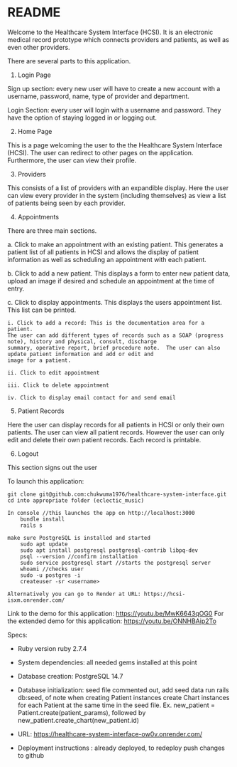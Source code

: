# README

Welcome to the Healthcare System Interface (HCSI).  It is an electronic medical record prototype which connects providers and patients, as well as even other providers.

There are several parts to this application.

1. Login Page
    
Sign up section: every new user will have to create a new account with a username, password, name, type of provider and department.

Login Section: every user will login with a username and password.  They have the option of staying logged in or logging out.

2. Home Page

This is a page welcoming the user to the the Healthcare System Interface (HCSI).  The user can redirect to other pages on the application.  Furthermore, the user can view their profile.

3. Providers

This consists of a list of providers with an expandible display.  Here the user can view every provider in the system (including themselves) as view a list of patients being seen by each provider.

4. Appointments

There are three main sections.

a. Click to make an appointment with an existing patient.  This generates a patient list of all patients in HCSI and allows the display of patient information as well as scheduling an appointment with each patient.
    
b. Click to add a new patient. This displays a form to enter new patient data, upload an image if desired and schedule an appointment at the time of entry.

c. Click to display appointments.  This displays the users appointment list.  This list can be printed.

    i. Click to add a record: This is the documentation area for a patient.  
    The user can add different types of records such as a SOAP (progress note), history and physical, consult, discharge 
    summary, operative report, brief procedure note.  The user can also update patient information and add or edit and 
    image for a patient.

    ii. Click to edit appointment

    iii. Click to delete appointment

    iv. Click to display email contact for and send email
    

5. Patient Records

Here the user can display records for all patients in HCSI or only their own patients.  The user can view all patient records.  However the user can only edit and delete their own patient records.  Each record is printable.

6. Logout

This section signs out the user

To launch this application:

    git clone git@github.com:chukwuma1976/healthcare-system-interface.git
    cd into appropriate folder (eclectic_music)

    In console //this launches the app on http://localhost:3000
        bundle install
        rails s

    make sure PostgreSQL is installed and started
        sudo apt update
        sudo apt install postgresql postgresql-contrib libpq-dev
        psql --version //confirm installation
        sudo service postgresql start //starts the postgresql server
        whoami //checks user
        sudo -u postgres -i
        createuser -sr <username>
    
    Alternatively you can go to Render at URL: https://hcsi-isxm.onrender.com/

Link to the demo for this application: https://youtu.be/MwK6643qOG0
For the extended demo for this application: https://youtu.be/ONNHBAip2To



Specs:

* Ruby version ruby 2.7.4

* System dependencies: all needed gems installed at this point

* Database creation: PostgreSQL 14.7

* Database initialization: seed file commented out, add seed data run rails db:seed, of note when creating Patient instances create Chart instances for each Patient at the same time in the seed file.  Ex. new_patient = Patient.create(patient_params), followed by new_patient.create_chart(new_patient.id)

* URL: https://healthcare-system-interface-ow0v.onrender.com/

* Deployment instructions : already deployed, to redeploy push changes to github


